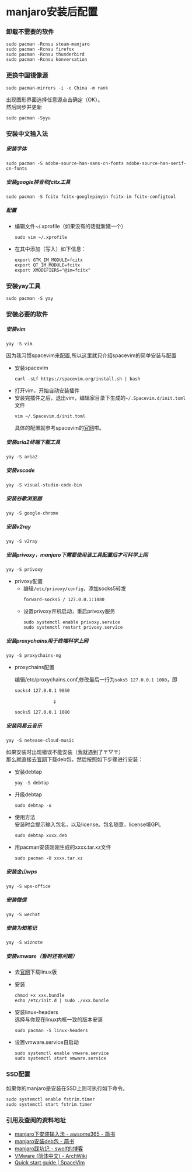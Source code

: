 # manjaro安装后配置
### 卸载不需要的软件

    sudo pacman -Rcnsu steam-manjaro
    sudo pacman -Rcnsu firefox
    sudo pacman -Rcnsu thunderbird
    sudo pacman -Rcnsu konversation

### 更换中国镜像源

    sudo pacman-mirrors -i -c China -m rank
    
出现图形界面选择任意源点击确定（OK）。  
然后同步并更新

    sudo pacman -Syyu

### 安装中文输入法
##### 安装字体

    sudo pacman -S adobe-source-han-sans-cn-fonts adobe-source-han-serif-cn-fonts

##### 安装google拼音和fcitx工具

    sudo pacman -S fcitx fcitx-googlepinyin fcitx-im fcitx-configtool

##### 配置
* 编辑文件~/.xprofile（如果没有的话就新建一个）
    ```
    sudo vim ~/.xprofile
    ```
* 在其中添加（写入）如下信息：
    ```
    export GTK_IM_MODULE=fcitx
    export QT_IM_MODULE=fcitx
    export XMODEFIERS="@im=fcitx"
    ```

### 安装yay工具

    sudo pacman -S yay

### 安装必要的软件

##### 安装vim

    yay -S vim
因为我习惯spacevim来配置,所以这里就只介绍spacevim的简单安装与配置  
* 安装spacevim
    ```
    curl -sLf https://spacevim.org/install.sh | bash
    ```
* 打开vim，开始自动安装插件
* 安装完插件之后，退出vim，编辑家目录下生成的`~/.Spacevim.d/init.toml`文件
    ```
    vim ~/.Spacevim.d/init.toml
    ```
    具体的配置就参考spacevim的[官网](https://spacevim.org/quick-start-guide/)啦。


##### 安装aria2终端下载工具
    yay -S aria2

##### 安装vscode
    yay -S visual-studio-code-bin

##### 安装谷歌浏览器
    yay -S google-chrome

##### 安装v2ray
    yay -S v2ray
    
##### 安装privoxy，manjaro下需要使用该工具配置后才可科学上网
    yay -S privoxy
    
* privoxy配置
    * 编辑`/etc/privoxy/config`，添加socks5转发
        ```
        forward-socks5 / 127.0.0.1:1080
        ```
    * 设置privoxy开机启动，重启privoxy服务
        ```
        sudo systemctl enable privoxy.service
        sudo systemctl restart privoxy.service

##### 安装proxychains用于终端科学上网
    yay -S proxychains-ng

* proxychains配置
    
    编辑/etc/proxychains.conf,修改最后一行为`soks5 127.0.0.1 1080`，即

    ```
    socks4 127.0.0.1 9050
    ```

    &emsp; &emsp; &emsp; &emsp; &emsp; &emsp;&dArr;

    ```
    socks5 127.0.0.1 1080
    ```

##### 安装网易云音乐

    yay -S netease-cloud-music

如果安装时出现错误不能安装（我就遇到了〒▽〒）  
那么就直接去[官网](https://music.163.com/#/download)下载deb包，然后按照如下步骤进行安装：
* 安装debtap
    ```
    yay -S debtap
    ```
* 升级debtap
    ```
    sudo debtap -u
    ```
* 使用方法  
    安装时会提示输入包名，以及license。包名随意，license填GPL
    ```
    sudo debtap xxxx.deb
    ```

* 用pacman安装刚刚生成的xxxx.tar.xz文件
    ```
    sudo pacman -U xxxx.tar.xz
    ```

##### 安装金山wps

    yay -S wps-office

##### 安装微信
    yay -S wechat

##### 安装为知笔记
    yay -S wiznote

##### 安装vmware（暂时还有问题）

* 去[官网](https://my.vmware.com/en/web/vmware/info/slug/desktop_end_user_computing/vmware_workstation_pro/15_0#)下载linux版
* 安装
    ```
    chmod +x xxx.bundle
    echo /etc/init.d | sudo ./xxx.bundle
    ```

* 安装linux-headers  
  选择与你现在linux内核一致的版本安装
    ```
    sudo pacman -S linux-headers
    ```

* 设置vmware.service自启动
    ```
    sudo systemctl enable vmware.service
    sudo systemctl start vmware.service
    ```

### SSD配置
如果你的manjaro是安装在SSD上则可执行如下命令。

    sudo systemctl enable fstrim.timer
    sudo systemctl start fstrim.timer

### 引用及查阅的资料地址
* [manjaro下安装输入法 - awsome365 - 简书](https://www.jianshu.com/p/d7c8f29be182)
* [manjaro安装deb包 - 简书](https://www.jianshu.com/p/21bc10811b78)
* [manjaro踩坑记 - swolf的博客](https://mrswolf.github.io/zh-cn/2019/05/24/manjaro%E8%B8%A9%E5%9D%91%E8%AE%B0/)
* [VMware (简体中文) - ArchWiki](https://wiki.archlinux.org/index.php/VMware_(%E7%AE%80%E4%BD%93%E4%B8%AD%E6%96%87))
* [Quick start guide | SpaceVim](https://spacevim.org/quick-start-guide/)